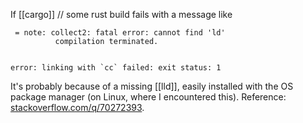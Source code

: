 If [[cargo]] // some rust build fails with a message like
```
 = note: collect2: fatal error: cannot find 'ld'
          compilation terminated.


error: linking with `cc` failed: exit status: 1
```

It's probably because of a missing [[lld]], easily installed with the OS package manager (on Linux, where I encountered this). Reference: [stackoverflow.com/q/70272393](https://stackoverflow.com/q/70272393).
